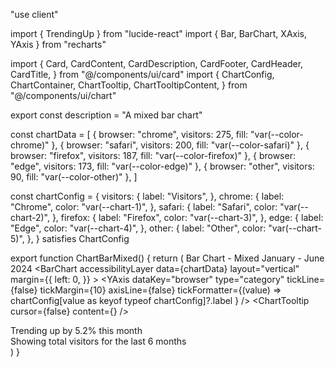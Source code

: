 "use client"

import { TrendingUp } from "lucide-react"
import { Bar, BarChart, XAxis, YAxis } from "recharts"

import {
Card,
CardContent,
CardDescription,
CardFooter,
CardHeader,
CardTitle,
} from "@/components/ui/card"
import {
ChartConfig,
ChartContainer,
ChartTooltip,
ChartTooltipContent,
} from "@/components/ui/chart"

export const description = "A mixed bar chart"

const chartData = [
{ browser: "chrome", visitors: 275, fill: "var(--color-chrome)" },
{ browser: "safari", visitors: 200, fill: "var(--color-safari)" },
{ browser: "firefox", visitors: 187, fill: "var(--color-firefox)" },
{ browser: "edge", visitors: 173, fill: "var(--color-edge)" },
{ browser: "other", visitors: 90, fill: "var(--color-other)" },
]

const chartConfig = {
visitors: {
label: "Visitors",
},
chrome: {
label: "Chrome",
color: "var(--chart-1)",
},
safari: {
label: "Safari",
color: "var(--chart-2)",
},
firefox: {
label: "Firefox",
color: "var(--chart-3)",
},
edge: {
label: "Edge",
color: "var(--chart-4)",
},
other: {
label: "Other",
color: "var(--chart-5)",
},
} satisfies ChartConfig

export function ChartBarMixed() {
return (
<Card>
<CardHeader>
<CardTitle>Bar Chart - Mixed</CardTitle>
<CardDescription>January - June 2024</CardDescription>
</CardHeader>
<CardContent>
<ChartContainer config={chartConfig}>
<BarChart
accessibilityLayer
data={chartData}
layout="vertical"
margin={{
              left: 0,
            }} >
<YAxis
dataKey="browser"
type="category"
tickLine={false}
tickMargin={10}
axisLine={false}
tickFormatter={(value) =>
chartConfig[value as keyof typeof chartConfig]?.label
}
/>
<XAxis dataKey="visitors" type="number" hide />
<ChartTooltip
cursor={false}
content={<ChartTooltipContent hideLabel />}
/>
<Bar dataKey="visitors" layout="vertical" radius={5} />
</BarChart>
</ChartContainer>
</CardContent>
<CardFooter className="flex-col items-start gap-2 text-sm">

<div className="flex gap-2 leading-none font-medium">
Trending up by 5.2% this month <TrendingUp className="h-4 w-4" />
</div>
<div className="text-muted-foreground leading-none">
Showing total visitors for the last 6 months
</div>
</CardFooter>
</Card>
)
}
